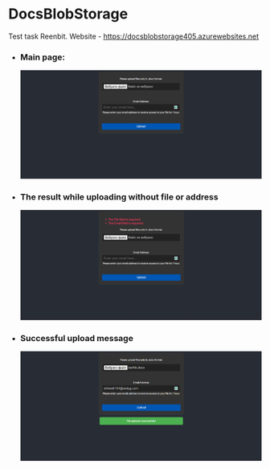 # DocsBlobStorage

Test task Reenbit.
Website - https://docsblobstorage405.azurewebsites.net

- ### Main page:

  ![MainPage](/Screenshots/Screenshot_1.png)

- ### The result while uploading without file or address

  ![ErrorMessages](/Screenshots/Screenshot_2.png)

- ### Successful upload message
  ![SuccessfullUpload](/Screenshots/Screenshot_3.png)
